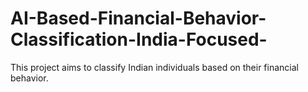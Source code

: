 # AI-Based-Financial-Behavior-Classification-India-Focused-
This project aims to classify Indian individuals based on their financial behavior.
